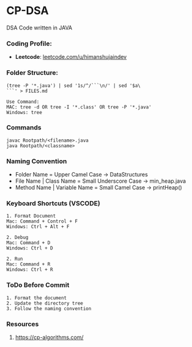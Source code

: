 # CP-DSA
DSA Code written in JAVA


### Coding Profile:
- **Leetcode**: [leetcode.com/u/himanshujaindev](https://leetcode.com/u/himanshujaindev/)


### Folder Structure:
```
(tree -P '*.java') | sed '1s/^/```\n/' | sed '$a\
```' > FILES.md
```

```
Use Command: 
MAC: tree -d OR tree -I '*.class' OR tree -P '*.java'
Windows: tree
```

### Commands

```
javac Rootpath/<filename>.java
java Rootpath/<classname>
```


### Naming Convention
- Folder Name = Upper Camel Case -> DataStructures
- File Name | Class Name = Small Underscore Case -> min_heap.java
- Method Name | Variable Name = Small Camel Case -> printHeap()


### Keyboard Shortcuts (VSCODE)

```
1. Format Document
Mac: Command + Control + F
Windows: Ctrl + Alt + F

2. Debug
Mac: Command + D
Windows: Ctrl + D

2. Run
Mac: Command + R
Windows: Ctrl + R
```


### ToDo Before Commit

```
1. Format the document
2. Update the directory tree
3. Follow the naming convention
```


### Resources
1. https://cp-algorithms.com/ 
